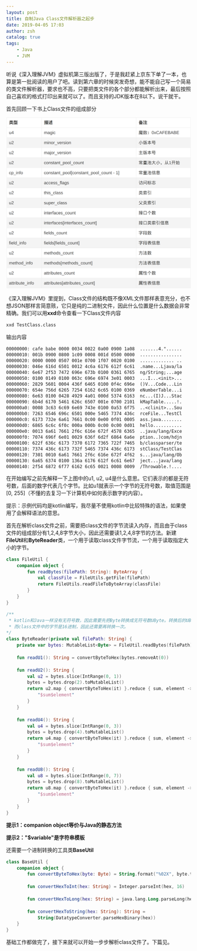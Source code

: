 ```yaml
---
layout: post
title: 自制Java Class文件解析器之起步
date: 2019-04-05 17:03
author: zsh
catalog: true
tags:
    - Java
    - JVM
---
```




听说《深入理解JVM》虚拟机第三版出版了，于是我赶紧上京东下单了一本，也算是第一批阅读的用户了吧。读到第六章的时候突发奇想，能不能自己写一个简易的类文件解析器，要求也不高，只要把类文件的各个部分都能解析出来，最后按照自己喜欢的格式打印出来就可以了。而且支持的JDK版本在8以下。说干就干。



首先回顾一下书上Class文件的组成部分

![](/img/2019-04-05-classparser-1/class-structure.png)

《深入理解JVM》里提到，Class文件的结构既不像XML文件那样表意充分，也不想JSON那样言简意赅，它只是纯的二进制文件，因此什么位置是什么数据会非常精确。我们可以用**xxd**命令查看一下Class文件内容

```bash
xxd TestClass.class
```

输出内容

```
00000000: cafe babe 0000 0034 0022 0a00 0900 1a08  .......4."......
00000010: 001b 0900 0800 1c09 0008 001d 0500 0000  ................
00000020: 0000 0000 0507 001e 0700 1f07 0020 0100  ............. ..
00000030: 046e 616d 6501 0012 4c6a 6176 612f 6c61  .name...Ljava/la
00000040: 6e67 2f53 7472 696e 673b 0100 0361 6765  ng/String;...age
00000050: 0100 0149 0100 063c 696e 6974 3e01 0003  ...I...<init>...
00000060: 2829 5601 0004 436f 6465 0100 0f4c 696e  ()V...Code...Lin
00000070: 654e 756d 6265 7254 6162 6c65 0100 0369  eNumberTable...i
00000080: 6e63 0100 0428 4929 4a01 000d 5374 6163  nc...(I)J...Stac
00000090: 6b4d 6170 5461 626c 6507 001e 0700 2101  kMapTable.....!.
000000a0: 0008 3c63 6c69 6e69 743e 0100 0a53 6f75  ..<clinit>...Sou
000000b0: 7263 6546 696c 6501 000e 5465 7374 436c  rceFile...TestCl
000000c0: 6173 732e 6a61 7661 0c00 0e00 0f01 0005  ass.java........
000000d0: 6865 6c6c 6f0c 000a 000b 0c00 0c00 0d01  hello...........
000000e0: 0013 6a61 7661 2f6c 616e 672f 4578 6365  ..java/lang/Exce
000000f0: 7074 696f 6e01 0029 636f 6d2f 6864 6a6e  ption..)com/hdjn
00000100: 622f 636c 6173 7370 6172 7365 722f 7465  b/classparser/te
00000110: 7374 436c 6173 732f 5465 7374 436c 6173  stClass/TestClas
00000120: 7301 0010 6a61 7661 2f6c 616e 672f 4f62  s...java/lang/Ob
00000130: 6a65 6374 0100 136a 6176 612f 6c61 6e67  ject...java/lang
00000140: 2f54 6872 6f77 6162 6c65 0021 0008 0009  /Throwable.!....
```

在开始编写之前先解释一下上图中的u1, u2, u4是什么意思。它们表示的都是无符号数，后面的数字代表几个字节。比如u1就表示一个字节的无符号数，取值范围是[0, 255]（不懂的去复习一下计算机中如何表示数字的内容）。

提示：示例代码均是kotlin编写，我尽量不使用kotlin中比较特殊的语法，如果使用了会解释语法的意思。

首先在解析class文件之前，需要把class文件的字节流读入内存，而且由于class文件的组成部分有1,2,4,8字节大小，因此还需要读1,2,4,8字节的方法。新建**FileUtil**和**ByteReader**类，一个用于读取class文件字节流，一个用于读取指定大小的字节。

```kotlin
class FileUtil {
    companion object {
        fun readBytes(filePath: String): ByteArray {
            val classFile = FileUtils.getFile(filePath)
            return FileUtils.readFileToByteArray(classFile)
        }
    }
}
```

```kotlin
/**
 * kotlin和Java一样没有无符号数，因此需要先把Byte转换成无符号数UByte。转换后的UByte是10进制数，
 * 而class文件中的字节是16进制，因此还需要再转换一次。
*/
class ByteReader(private val filePath: String) {
    private var bytes: MutableList<Byte> = FileUtil.readBytes(filePath).toMutableList()

    fun readU1(): String = convertByteToHex(bytes.removeAt(0))

    fun readU2(): String {
        val u2 = bytes.slice(IntRange(0, 1))
        bytes = bytes.drop(2).toMutableList()
        return u2.map { convertByteToHex(it) }.reduce { sum, element ->
            "$sum$element"
        }
    }

    fun readU4(): String {
        val u4 = bytes.slice(IntRange(0, 3))
        bytes = bytes.drop(4).toMutableList()
        return u4.map { convertByteToHex(it) }.reduce { sum, element ->
            "$sum$element"
        }
    }

    fun readU8(): String {
        val u8 = bytes.slice(IntRange(0, 7))
        bytes = bytes.drop(8).toMutableList()
        return u8.map { convertByteToHex(it) }.reduce { sum, element ->
            "$sum$element"
        }
    }
}
```

**提示1：companion object等价与Java的静态方法**

**提示2："$variable"是字符串模板**

还需要一个进制转换的工具类**BaseUtil**

```kotlin
class BaseUtil {
    companion object {
        fun convertByteToHex(byte: Byte) = String.format("%02X", byte.toUByte().toInt())

        fun convertHexToInt(hex: String) = Integer.parseInt(hex, 16)

        fun convertHexToLong(hex: String) = java.lang.Long.parseLong(hex, 16)

        fun convertHexToString(hex: String): String =
        	String(DatatypeConverter.parseHexBinary(hex))
    }
}
```

基础工作都做完了，接下来就可以开始一步步解析class文件了。下篇见。